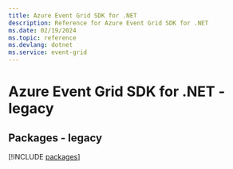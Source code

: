 ```yaml
---
title: Azure Event Grid SDK for .NET
description: Reference for Azure Event Grid SDK for .NET
ms.date: 02/19/2024
ms.topic: reference
ms.devlang: dotnet
ms.service: event-grid
---
```

# Azure Event Grid SDK for .NET - legacy
## Packages - legacy
[!INCLUDE [packages](event-grid-index.md)]